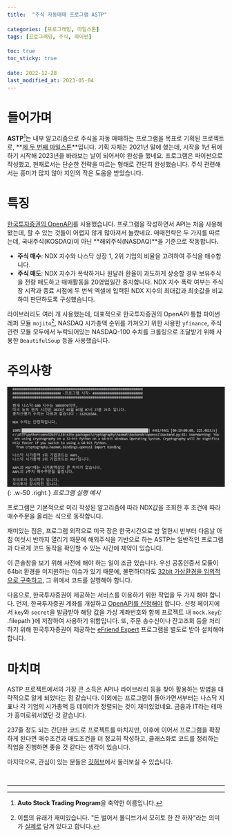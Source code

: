 ```yaml
---
title:  "주식 자동매매 프로그램 ASTP"

categories: [프로그래밍, 마일스톤]
tags: [프로그래밍, 주식, 파이썬]

toc: true
toc_sticky: true
 
date: 2022-12-28
last_modified_at: 2023-05-04
---
```


# **들어가며**

**ASTP**[^1]는 내부 알고리즘으로 주식을 자동 매매하는 프로그램을 목표로 기획된 프로젝트로, **[제 두 번째 마일스톤](https://kiw6024.github.io/categories/%EB%A7%88%EC%9D%BC%EC%8A%A4%ED%86%A4/)**입니다. 기획 자체는 2021년 말에 했는데, 시작을 1년 뒤에 하기 시작해 2023년을 바라보는 날이 되어서야 완성을 했네요. 프로그램은 파이썬으로 작성했고, 현재로서는 단순한 전략을 따르는 형태로 간단히 완성했습니다. 주식 관련해서는 흥미가 많지 않아 지인의 작은 도움을 받았습니다.

# **특징**

[한국투자증권의 OpenAPI](https://www.truefriend.com/main/customer/systemdown/OpenAPI.jsp?cmd=TF04ea01200)를 사용했습니다. 프로그램을 작성하면서 API는 처음 사용해봤는데, 할 수 있는 것들이 어렵지 않게 많아져서 놀랐네요. 매매전략은 두 가지를 따르는데, 국내주식(KOSDAQ)이 아닌 **해외주식(NASDAQ)**을 기준으로 작동합니다.

- **주식 매수**: NDX 지수와 나스닥 상장 1, 2위 기업의 비율을 고려하여 주식을 매수합니다.
- **주식 매도**: NDX 지수가 폭락하거나 원달러 환율이 과도하게 상승할 경우 보유주식을 전량 매도하고 매매활동을 20영업일간 중지합니다. NDX 지수 폭락 여부는 주식장 시작과 종료 시점에 두 번씩 엑셀에 입력된 NDX 지수의 최대값과 최솟값을 비교하여 판단하도록 구성했습니다.

라이브러리도 여러 개 사용했는데, 대표적으로 한국투자증권의 OpenAPI 통합 파이썬 레퍼 모듈 `mojito`[^2], NASDAQ 시가총액 순위를 가져오기 위한 사용한 `yfinance`, 주식 관련 모듈 모두에서 누락되어있는 NASDAQ-100 수치를 크롤링으로 조달받기 위해 사용한 `BeautifulSoup` 등을 사용했습니다.

# **주의사항**

![ASTP_example](/assets/img/2022-12-28-ASTP/ASTP_example.png){: .w-50 .right }
_프로그램 실행 예시_

프로그램은 기본적으로 미리 작성된 알고리즘에 따라 NDX값을 조회한 후 조건에 따라 매수주문을 올리는 식으로 동작합니다.

재미있는 점은, 프로그램 외적으로 미국 장은 한국시간으로 밤 열한시 반부터 다음날 아침 여섯시 반까지 열리기 때문에 해외주식을 기반으로 하는 ASTP는 일반적인 프로그램과 다르게 코드 동작을 확인할 수 있는 시간에 제약이 있습니다.

이 콘솔창을 보기 위해 사전에 해야 하는 일이 조금 있습니다. 우선 공동인증서 모듈이 64bit 환경을 미지원하는 이슈가 있기 때문에, 불편하더라도 [32bit 가상환경을 임의적으로 구축하고,](https://kiw6024.github.io/posts/32bit/) 그 위에서 코드를 실행해야 합니다.

다음으로, 한국투자증권이 제공하는 서비스를 이용하기 위한 작업을 두 가지 해야 합니다. 먼저, 한국투자증권 계좌를 개설하고 [OpenAPI를 신청해야](https://apiportal.koreainvestment.com/intro) 합니다. 신청 페이지에서 `key`와 `secret`을 발급받아 해당 값을 가상 계좌번호와 함께 프로젝트 내 `mock.key`{: .filepath }에 저장하여 사용하기 위함입니다. 또, 주문 송수신이나 잔고조회 등을 처리하기 위해 한국투자증권이 제공하는 [eFriend Expert](https://www.truefriend.com/main/customer/systemdown/OpenAPI.jsp?cmd=TF04ea01200) 프로그램을 별도로 받아 설치해야 합니다.

# **마치며**

ASTP 프로젝트에서의 가장 큰 소득은 API나 라이브러리 등을 찾아 활용하는 방법을 대략적으로 알게 되었다는 점 같습니다. 이외에는 프로그램이 돌아가면서부터는 나스닥 지표나 각 기업의 시가총액 등 데이터가 정렬되는 것이 재미있었네요. 금융과 IT라는 테마가 흥미로워서였던 것 같습니다.

237줄 정도 되는 간단한 코드로 프로젝트를 마치지만, 이후에 이어서 프로그램을 확장하게 된다면 매수조건과 매도조건을 더 정교히 작성하고, 클래스화로 코드를 정리하는 작업을 진행하면 좋을 것 같다는 생각이 있습니다.

마지막으로, 관심이 있는 분들은 [깃허브](https://github.com/kiw6024/ASTP)에서 둘러보실 수 있습니다.

<br>    

---

[^1]: **Auto Stock Trading Program**을 축약한 이름입니다.
[^2]: 이름의 유래가 재미있습니다. "돈 벌어서 몰디브가서 모히토 한 잔 하자"라는 의미가 [실제로](https://pypi.org/project/mojito2/) 담겨 있다고 합니다.